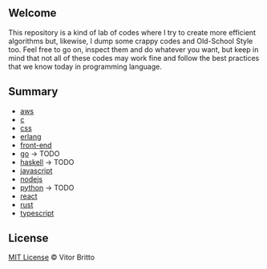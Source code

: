 ## Welcome

This repository is a kind of lab of codes where I try to create more efficient algorithms but, likewise, I dump some crappy codes and Old-School Style too. Feel free to go on, inspect them and do whatever you want, but keep in mind that not all of these codes may work fine and follow the best practices that we know today in programming language.

## Summary

-   [aws](aws/)
-   [c](c/)
-   [css](css/)
-   [erlang](erlang/)
-   [front-end](front-end/)
-   [go](go/) -> TODO
-   [haskell](haskell/) -> TODO
-   [javascript](javascript/)
-   [nodejs](nodejs/)
-   [python](python/) -> TODO
-   [react](react/)
-   [rust](rust/)
-   [typescript](typescript/)

## License

[MIT License](http://vitorbritto.mit-license.org/) © Vitor Britto
